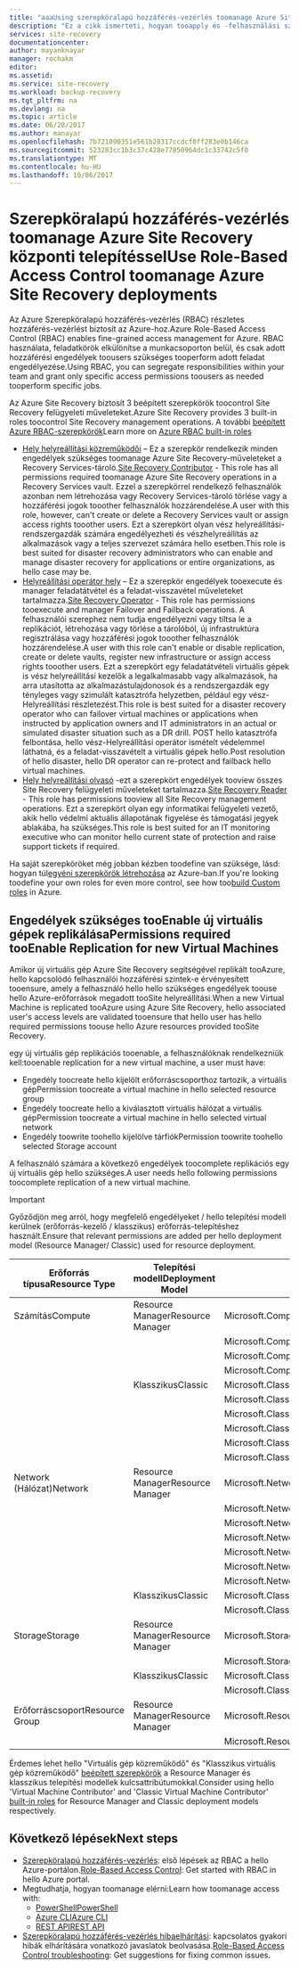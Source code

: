 ```yaml
---
title: "aaaUsing szerepköralapú hozzáférés-vezérlés toomanage Azure Site Recovery |} Microsoft Docs"
description: "Ez a cikk ismerteti, hogyan tooapply és -felhasználási szerepköralapú hozzáférés-vezérlés (RBAC) toomanage az Azure Site Recovery-központitelepítések"
services: site-recovery
documentationcenter: 
author: mayanknayar
manager: rochakm
editor: 
ms.assetid: 
ms.service: site-recovery
ms.workload: backup-recovery
ms.tgt_pltfrm: na
ms.devlang: na
ms.topic: article
ms.date: 06/28/2017
ms.author: manayar
ms.openlocfilehash: 7b721090351e561b28317ccdcf0ff283e0b146ca
ms.sourcegitcommit: 523283cc1b3c37c428e77850964dc1c33742c5f0
ms.translationtype: MT
ms.contentlocale: hu-HU
ms.lasthandoff: 10/06/2017
---
```

# <a name="use-role-based-access-control-toomanage-azure-site-recovery-deployments"></a><span data-ttu-id="e1a96-103">Szerepköralapú hozzáférés-vezérlés toomanage Azure Site Recovery központi telepítéssel</span><span class="sxs-lookup"><span data-stu-id="e1a96-103">Use Role-Based Access Control toomanage Azure Site Recovery deployments</span></span>

<span data-ttu-id="e1a96-104">Az Azure Szerepköralapú hozzáférés-vezérlés (RBAC) részletes hozzáférés-vezérlést biztosít az Azure-hoz.</span><span class="sxs-lookup"><span data-stu-id="e1a96-104">Azure Role-Based Access Control (RBAC) enables fine-grained access management for Azure.</span></span> <span data-ttu-id="e1a96-105">RBAC használata, feladatkörök elkülönítse a munkacsoporton belül, és csak adott hozzáférési engedélyek toousers szükséges tooperform adott feladat engedélyezése.</span><span class="sxs-lookup"><span data-stu-id="e1a96-105">Using RBAC, you can segregate responsibilities within your team and grant only specific access permissions toousers as needed tooperform specific jobs.</span></span>

<span data-ttu-id="e1a96-106">Az Azure Site Recovery biztosít 3 beépített szerepkörök toocontrol Site Recovery felügyeleti műveleteket.</span><span class="sxs-lookup"><span data-stu-id="e1a96-106">Azure Site Recovery provides 3 built-in roles toocontrol Site Recovery management operations.</span></span> <span data-ttu-id="e1a96-107">A további [beépített Azure RBAC-szerepkörök](../active-directory/role-based-access-built-in-roles.md)</span><span class="sxs-lookup"><span data-stu-id="e1a96-107">Learn more on [Azure RBAC built-in roles](../active-directory/role-based-access-built-in-roles.md)</span></span>

* <span data-ttu-id="e1a96-108">[Hely helyreállítási közreműködői](../active-directory/role-based-access-built-in-roles.md#site-recovery-contributor) – Ez a szerepkör rendelkezik minden engedélyek szükséges toomanage Azure Site Recovery-műveleteket a Recovery Services-tároló.</span><span class="sxs-lookup"><span data-stu-id="e1a96-108">[Site Recovery Contributor](../active-directory/role-based-access-built-in-roles.md#site-recovery-contributor) - This role has all permissions required toomanage Azure Site Recovery operations in a Recovery Services vault.</span></span> <span data-ttu-id="e1a96-109">Ezzel a szerepkörrel rendelkező felhasználók azonban nem létrehozása vagy Recovery Services-tároló törlése vagy a hozzáférési jogok tooother felhasználók hozzárendelése.</span><span class="sxs-lookup"><span data-stu-id="e1a96-109">A user with this role, however, can't create or delete a Recovery Services vault or assign access rights tooother users.</span></span> <span data-ttu-id="e1a96-110">Ezt a szerepkört olyan vész helyreállítási-rendszergazdák számára engedélyezheti és vészhelyreállítás az alkalmazások vagy a teljes szervezet számára hello esetben.</span><span class="sxs-lookup"><span data-stu-id="e1a96-110">This role is best suited for disaster recovery administrators who can enable and manage disaster recovery for applications or entire organizations, as hello case may be.</span></span>
* <span data-ttu-id="e1a96-111">[Helyreállítási operátor hely](../active-directory/role-based-access-built-in-roles.md#site-recovery-operator) – Ez a szerepkör engedélyek tooexecute és manager feladatátvétel és a feladat-visszavétel műveleteket tartalmazza.</span><span class="sxs-lookup"><span data-stu-id="e1a96-111">[Site Recovery Operator](../active-directory/role-based-access-built-in-roles.md#site-recovery-operator) - This role has permissions tooexecute and manager Failover and Failback operations.</span></span> <span data-ttu-id="e1a96-112">A felhasználói szerephez nem tudja engedélyezni vagy tiltsa le a replikációt, létrehozása vagy törlése a tárolóból, új infrastruktúra regisztrálása vagy hozzáférési jogok tooother felhasználók hozzárendelése.</span><span class="sxs-lookup"><span data-stu-id="e1a96-112">A user with this role can't enable or disable replication, create or delete vaults, register new infrastructure or assign access rights tooother users.</span></span> <span data-ttu-id="e1a96-113">Ezt a szerepkört egy feladatátvételi virtuális gépek is vész helyreállítási kezelők a legalkalmasabb vagy alkalmazások, ha arra utasította az alkalmazástulajdonosok és a rendszergazdák egy tényleges vagy szimulált katasztrófa helyzetben, például egy vész-Helyreállítási részletezést.</span><span class="sxs-lookup"><span data-stu-id="e1a96-113">This role is best suited for a disaster recovery operator who can failover virtual machines or applications when instructed by application owners and IT administrators in an actual or simulated disaster situation such as a DR drill.</span></span> <span data-ttu-id="e1a96-114">POST hello katasztrófa felbontása, hello vész-Helyreállítási operátor ismételt védelemmel láthatná, és a feladat-visszavételt a virtuális gépek hello.</span><span class="sxs-lookup"><span data-stu-id="e1a96-114">Post resolution of hello disaster, hello DR operator can re-protect and failback hello virtual machines.</span></span>
* <span data-ttu-id="e1a96-115">[Hely helyreállítási olvasó](../active-directory/role-based-access-built-in-roles.md#site-recovery-reader) -ezt a szerepkört engedélyek tooview összes Site Recovery felügyeleti műveleteket tartalmazza.</span><span class="sxs-lookup"><span data-stu-id="e1a96-115">[Site Recovery Reader](../active-directory/role-based-access-built-in-roles.md#site-recovery-reader) - This role has permissions tooview all Site Recovery management operations.</span></span> <span data-ttu-id="e1a96-116">Ezt a szerepkört olyan egy informatikai felügyeleti vezető, akik hello védelmi aktuális állapotának figyelése és támogatási jegyek ablakába, ha szükséges.</span><span class="sxs-lookup"><span data-stu-id="e1a96-116">This role is best suited for an IT monitoring executive who can monitor hello current state of protection and raise support tickets if required.</span></span>

<span data-ttu-id="e1a96-117">Ha saját szerepköröket még jobban kézben toodefine van szüksége, lásd: hogyan túl[egyéni szerepkörök létrehozása](../active-directory/role-based-access-control-custom-roles.md) az Azure-ban.</span><span class="sxs-lookup"><span data-stu-id="e1a96-117">If you're looking toodefine your own roles for even more control, see how too[build Custom roles](../active-directory/role-based-access-control-custom-roles.md) in Azure.</span></span>

## <a name="permissions-required-tooenable-replication-for-new-virtual-machines"></a><span data-ttu-id="e1a96-118">Engedélyek szükséges tooEnable új virtuális gépek replikálása</span><span class="sxs-lookup"><span data-stu-id="e1a96-118">Permissions required tooEnable Replication for new Virtual Machines</span></span>
<span data-ttu-id="e1a96-119">Amikor új virtuális gép Azure Site Recovery segítségével replikált tooAzure, hello kapcsolódó felhasználói hozzáférési szintek-e érvényesített tooensure, amely a felhasználó hello hello szükséges engedélyek toouse hello Azure-erőforrások megadott tooSite helyreállítási.</span><span class="sxs-lookup"><span data-stu-id="e1a96-119">When a new Virtual Machine is replicated tooAzure using Azure Site Recovery, hello associated user's access levels are validated tooensure that hello user has hello required permissions toouse hello Azure resources provided tooSite Recovery.</span></span>

<span data-ttu-id="e1a96-120">egy új virtuális gép replikációs tooenable, a felhasználóknak rendelkezniük kell:</span><span class="sxs-lookup"><span data-stu-id="e1a96-120">tooenable replication for a new virtual machine, a user must have:</span></span>
* <span data-ttu-id="e1a96-121">Engedély toocreate hello kijelölt erőforráscsoporthoz tartozik, a virtuális gép</span><span class="sxs-lookup"><span data-stu-id="e1a96-121">Permission toocreate a virtual machine in hello selected resource group</span></span>
* <span data-ttu-id="e1a96-122">Engedély toocreate hello a kiválasztott virtuális hálózat a virtuális gép</span><span class="sxs-lookup"><span data-stu-id="e1a96-122">Permission toocreate a virtual machine in hello selected virtual network</span></span>
* <span data-ttu-id="e1a96-123">Engedély toowrite toohello kijelölve tárfiók</span><span class="sxs-lookup"><span data-stu-id="e1a96-123">Permission toowrite toohello selected Storage account</span></span>

<span data-ttu-id="e1a96-124">A felhasználó számára a következő engedélyek toocomplete replikációs egy új virtuális gép hello szükséges.</span><span class="sxs-lookup"><span data-stu-id="e1a96-124">A user needs hello following permissions toocomplete replication of a new virtual machine.</span></span>

> [!IMPORTANT]
><span data-ttu-id="e1a96-125">Győződjön meg arról, hogy megfelelő engedélyeket / hello telepítési modell kerülnek (erőforrás-kezelő / klasszikus) erőforrás-telepítéshez használt.</span><span class="sxs-lookup"><span data-stu-id="e1a96-125">Ensure that relevant permissions are added per hello deployment model (Resource Manager/ Classic) used for resource deployment.</span></span>

| <span data-ttu-id="e1a96-126">**Erőforrás típusa**</span><span class="sxs-lookup"><span data-stu-id="e1a96-126">**Resource Type**</span></span> | <span data-ttu-id="e1a96-127">**Telepítési modell**</span><span class="sxs-lookup"><span data-stu-id="e1a96-127">**Deployment Model**</span></span> | <span data-ttu-id="e1a96-128">**Engedély**</span><span class="sxs-lookup"><span data-stu-id="e1a96-128">**Permission**</span></span> |
| --- | --- | --- |
| <span data-ttu-id="e1a96-129">Számítás</span><span class="sxs-lookup"><span data-stu-id="e1a96-129">Compute</span></span> | <span data-ttu-id="e1a96-130">Resource Manager</span><span class="sxs-lookup"><span data-stu-id="e1a96-130">Resource Manager</span></span> | <span data-ttu-id="e1a96-131">Microsoft.Compute/availabilitySets/read</span><span class="sxs-lookup"><span data-stu-id="e1a96-131">Microsoft.Compute/availabilitySets/read</span></span> |
|  |  | <span data-ttu-id="e1a96-132">Microsoft.Compute/virtualMachines/read</span><span class="sxs-lookup"><span data-stu-id="e1a96-132">Microsoft.Compute/virtualMachines/read</span></span> |
|  |  | <span data-ttu-id="e1a96-133">Microsoft.Compute/virtualMachines/write</span><span class="sxs-lookup"><span data-stu-id="e1a96-133">Microsoft.Compute/virtualMachines/write</span></span> |
|  |  | <span data-ttu-id="e1a96-134">Microsoft.Compute/virtualMachines/delete</span><span class="sxs-lookup"><span data-stu-id="e1a96-134">Microsoft.Compute/virtualMachines/delete</span></span> |
|  | <span data-ttu-id="e1a96-135">Klasszikus</span><span class="sxs-lookup"><span data-stu-id="e1a96-135">Classic</span></span> | <span data-ttu-id="e1a96-136">Microsoft.ClassicCompute/domainNames/read</span><span class="sxs-lookup"><span data-stu-id="e1a96-136">Microsoft.ClassicCompute/domainNames/read</span></span> |
|  |  | <span data-ttu-id="e1a96-137">Microsoft.ClassicCompute/domainNames/write</span><span class="sxs-lookup"><span data-stu-id="e1a96-137">Microsoft.ClassicCompute/domainNames/write</span></span> |
|  |  | <span data-ttu-id="e1a96-138">Microsoft.ClassicCompute/domainNames/delete</span><span class="sxs-lookup"><span data-stu-id="e1a96-138">Microsoft.ClassicCompute/domainNames/delete</span></span> |
|  |  | <span data-ttu-id="e1a96-139">Microsoft.ClassicCompute/virtualMachines/read</span><span class="sxs-lookup"><span data-stu-id="e1a96-139">Microsoft.ClassicCompute/virtualMachines/read</span></span> |
|  |  | <span data-ttu-id="e1a96-140">Microsoft.ClassicCompute/virtualMachines/write</span><span class="sxs-lookup"><span data-stu-id="e1a96-140">Microsoft.ClassicCompute/virtualMachines/write</span></span> |
|  |  | <span data-ttu-id="e1a96-141">Microsoft.ClassicCompute/virtualMachines/delete</span><span class="sxs-lookup"><span data-stu-id="e1a96-141">Microsoft.ClassicCompute/virtualMachines/delete</span></span> |
| <span data-ttu-id="e1a96-142">Network (Hálózat)</span><span class="sxs-lookup"><span data-stu-id="e1a96-142">Network</span></span> | <span data-ttu-id="e1a96-143">Resource Manager</span><span class="sxs-lookup"><span data-stu-id="e1a96-143">Resource Manager</span></span> | <span data-ttu-id="e1a96-144">Microsoft.Network/networkInterfaces/read</span><span class="sxs-lookup"><span data-stu-id="e1a96-144">Microsoft.Network/networkInterfaces/read</span></span> |
|  |  | <span data-ttu-id="e1a96-145">Microsoft.Network/networkInterfaces/write</span><span class="sxs-lookup"><span data-stu-id="e1a96-145">Microsoft.Network/networkInterfaces/write</span></span> |
|  |  | <span data-ttu-id="e1a96-146">Microsoft.Network/networkInterfaces/delete</span><span class="sxs-lookup"><span data-stu-id="e1a96-146">Microsoft.Network/networkInterfaces/delete</span></span> |
|  |  | <span data-ttu-id="e1a96-147">Microsoft.Network/networkInterfaces/join/action</span><span class="sxs-lookup"><span data-stu-id="e1a96-147">Microsoft.Network/networkInterfaces/join/action</span></span> |
|  |  | <span data-ttu-id="e1a96-148">Microsoft.Network/virtualNetworks/read</span><span class="sxs-lookup"><span data-stu-id="e1a96-148">Microsoft.Network/virtualNetworks/read</span></span> |
|  |  | <span data-ttu-id="e1a96-149">Microsoft.Network/virtualNetworks/subnets/read</span><span class="sxs-lookup"><span data-stu-id="e1a96-149">Microsoft.Network/virtualNetworks/subnets/read</span></span> |
|  |  | <span data-ttu-id="e1a96-150">Microsoft.Network/virtualNetworks/subnets/join/action</span><span class="sxs-lookup"><span data-stu-id="e1a96-150">Microsoft.Network/virtualNetworks/subnets/join/action</span></span> |
|  | <span data-ttu-id="e1a96-151">Klasszikus</span><span class="sxs-lookup"><span data-stu-id="e1a96-151">Classic</span></span> | <span data-ttu-id="e1a96-152">Microsoft.ClassicNetwork/virtualNetworks/read</span><span class="sxs-lookup"><span data-stu-id="e1a96-152">Microsoft.ClassicNetwork/virtualNetworks/read</span></span> |
|  |  | <span data-ttu-id="e1a96-153">Microsoft.ClassicNetwork/virtualNetworks/join/action</span><span class="sxs-lookup"><span data-stu-id="e1a96-153">Microsoft.ClassicNetwork/virtualNetworks/join/action</span></span> |
| <span data-ttu-id="e1a96-154">Storage</span><span class="sxs-lookup"><span data-stu-id="e1a96-154">Storage</span></span> | <span data-ttu-id="e1a96-155">Resource Manager</span><span class="sxs-lookup"><span data-stu-id="e1a96-155">Resource Manager</span></span> | <span data-ttu-id="e1a96-156">Microsoft.Storage/storageAccounts/read</span><span class="sxs-lookup"><span data-stu-id="e1a96-156">Microsoft.Storage/storageAccounts/read</span></span> |
|  |  | <span data-ttu-id="e1a96-157">Microsoft.Storage/storageAccounts/listkeys/action</span><span class="sxs-lookup"><span data-stu-id="e1a96-157">Microsoft.Storage/storageAccounts/listkeys/action</span></span> |
|  | <span data-ttu-id="e1a96-158">Klasszikus</span><span class="sxs-lookup"><span data-stu-id="e1a96-158">Classic</span></span> | <span data-ttu-id="e1a96-159">Microsoft.ClassicStorage/storageAccounts/read</span><span class="sxs-lookup"><span data-stu-id="e1a96-159">Microsoft.ClassicStorage/storageAccounts/read</span></span> |
|  |  | <span data-ttu-id="e1a96-160">Microsoft.ClassicStorage/storageAccounts/listKeys/action</span><span class="sxs-lookup"><span data-stu-id="e1a96-160">Microsoft.ClassicStorage/storageAccounts/listKeys/action</span></span> |
| <span data-ttu-id="e1a96-161">Erőforráscsoport</span><span class="sxs-lookup"><span data-stu-id="e1a96-161">Resource Group</span></span> | <span data-ttu-id="e1a96-162">Resource Manager</span><span class="sxs-lookup"><span data-stu-id="e1a96-162">Resource Manager</span></span> | <span data-ttu-id="e1a96-163">Microsoft.Resources/deployments/*</span><span class="sxs-lookup"><span data-stu-id="e1a96-163">Microsoft.Resources/deployments/*</span></span> |
|  |  | <span data-ttu-id="e1a96-164">Microsoft.Resources/subscriptions/resourceGroups/read</span><span class="sxs-lookup"><span data-stu-id="e1a96-164">Microsoft.Resources/subscriptions/resourceGroups/read</span></span> |

<span data-ttu-id="e1a96-165">Érdemes lehet hello "Virtuális gép közreműködő" és "Klasszikus virtuális gép közreműködő" [beépített szerepkörök](../active-directory/role-based-access-built-in-roles.md) a Resource Manager és klasszikus telepítési modellek kulcsattribútumokkal.</span><span class="sxs-lookup"><span data-stu-id="e1a96-165">Consider using hello 'Virtual Machine Contributor' and 'Classic Virtual Machine Contributor' [built-in roles](../active-directory/role-based-access-built-in-roles.md) for Resource Manager and Classic deployment models respectively.</span></span>

## <a name="next-steps"></a><span data-ttu-id="e1a96-166">Következő lépések</span><span class="sxs-lookup"><span data-stu-id="e1a96-166">Next steps</span></span>
* <span data-ttu-id="e1a96-167">[Szerepköralapú hozzáférés-vezérlés](../active-directory/role-based-access-control-configure.md): első lépések az RBAC a hello Azure-portálon.</span><span class="sxs-lookup"><span data-stu-id="e1a96-167">[Role-Based Access Control](../active-directory/role-based-access-control-configure.md): Get started with RBAC in hello Azure portal.</span></span>
* <span data-ttu-id="e1a96-168">Megtudhatja, hogyan toomanage elérni:</span><span class="sxs-lookup"><span data-stu-id="e1a96-168">Learn how toomanage access with:</span></span>
  * [<span data-ttu-id="e1a96-169">PowerShell</span><span class="sxs-lookup"><span data-stu-id="e1a96-169">PowerShell</span></span>](../active-directory/role-based-access-control-manage-access-powershell.md)
  * [<span data-ttu-id="e1a96-170">Azure CLI</span><span class="sxs-lookup"><span data-stu-id="e1a96-170">Azure CLI</span></span>](../active-directory/role-based-access-control-manage-access-azure-cli.md)
  * [<span data-ttu-id="e1a96-171">REST API</span><span class="sxs-lookup"><span data-stu-id="e1a96-171">REST API</span></span>](../active-directory/role-based-access-control-manage-access-rest.md)
* <span data-ttu-id="e1a96-172">[Szerepköralapú hozzáférés-vezérlés hibaelhárítási](../active-directory/role-based-access-control-troubleshooting.md): kapcsolatos gyakori hibák elhárítására vonatkozó javaslatok beolvasása.</span><span class="sxs-lookup"><span data-stu-id="e1a96-172">[Role-Based Access Control troubleshooting](../active-directory/role-based-access-control-troubleshooting.md): Get suggestions for fixing common issues.</span></span>
